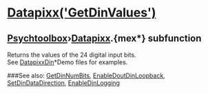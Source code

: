 # [Datapixx('GetDinValues')](Datapixx-GetDinValues) 
## [Psychtoolbox](Pyschtoolbox)&#8250;[Datapixx](Datapixx).{mex*} subfunction


Returns the values of the 24 digital input bits.  
See [DatapixxDin](DatapixxDin)\*Demo files for examples.  
  


###See also:
[GetDinNumBits](Datapixx-GetDinNumBits), [EnableDoutDinLoopback](Datapixx-EnableDoutDinLoopback), [SetDinDataDirection](Datapixx-SetDinDataDirection), [EnableDinLogging](Datapixx-EnableDinLogging)
